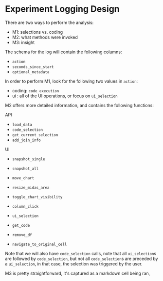 # Experiment Logging Design

There are two ways to perform the analysis:

- M1: selections vs. coding
- M2: what methods were invoked
- M3: insight

The schema for the log will contain the following columns:

- `action`
- `seconds_since_start`
- `optional_metadata`

In order to perform M1, look for the following two values in `action`:

- coding: `code_execution`
- ui : all of the UI operations, or focus on `ui_selection`

M2 offers more detailed information, and contains the following functions:

API

- `load_data`
- `code_selection`
- `get_current_selection`
- `add_join_info`

UI

- `snapshot_single`
- `snapshot_all`
- `move_chart`
- `resize_midas_area`
- `toggle_chart_visibility`
- `column_click`
- `ui_selection`
- `get_code`
- `remove_df`

- `navigate_to_original_cell`

Note that we will also have `code_selection` calls, note that all `ui_selection`s are followed by `code_selection`, but not all `code_selection`s are preceded by a `ui_selection`, in that case, the selection was triggered by the user.

M3 is pretty straightforward, it's captured as a markdown cell being ran,

